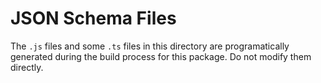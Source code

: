 # JSON Schema Files

The `.js` files and some `.ts` files in this directory are programatically generated during the build process for this package.
Do not modify them directly.
